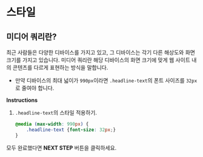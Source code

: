 # 스타일
## 미디어 쿼리란?

최근 사람들은 다양한 디바이스를 가지고 있고, 그 디바이스는 각기 다른 해상도와 화면 크기를 가지고 있습니다.
미디어 쿼리란 해당 디바이스의 화면 크기에 맞게 웹 사이트 내의 콘텐츠를 다르게 표현하는 방식을 말합니다. 

* 만약 디바이스의 최대 넓이가 `990px`이라면 `.headline-text`의 폰트 사이즈를 `32px`로 줄여야 합니다.  

**Instructions**
1. `.headline-text`의 스타일 적용하기. 
    ```css
    @media (max-width: 990px) {
        .headline-text {font-size: 32px;}
    }
    ```

모두 완료했다면 **NEXT STEP** 버튼을 클릭하세요.